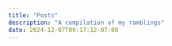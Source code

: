 ```yaml
---
title: "Posts"
description: "A compilation of my ramblings"
date: 2024-12-07T09:17:12-07:00
---
```



